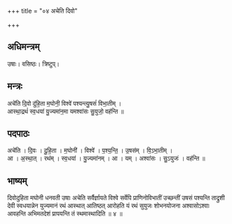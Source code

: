 +++
title = "०४ अचेति दिवो"

+++
## अधिमन्त्रम्
उषाः। वसिष्ठः। त्रिष्टुप्।

## मन्त्रः
अचे॑ति दि॒वो दु॑हि॒ता म॒घोनी॒ विश्वे॑ पश्यन्त्यु॒षसं॑ विभा॒तीम् ।  
आस्था॒द्रथं॑ स्व॒धया॑ यु॒ज्यमा॑न॒मा यमश्वा॑सः सु॒युजो॒ वह॑न्ति ॥

## पदपाठः
अचे॑ति । दि॒वः । दु॒हि॒ता । म॒घोनी॑ । विश्वे॑ । प॒श्य॒न्ति॒ । उ॒षस॑म् । वि॒ऽभा॒तीम् ।  
आ । अ॒स्था॒त् । रथ॑म् । स्व॒धया॑ । यु॒ज्यमा॑नम् । आ । यम् । अश्वा॑सः । सु॒ऽयुजः॑ । वह॑न्ति ॥

## भाष्यम्
दिवोदुहिता मघोनी धनवती उषाः अचेति सर्वैर्ज्ञायते विश्वे सर्वेपि प्राणिनोविभातीं उच्छन्तीं उषसं पश्यन्ति ताद्रुशी देवी स्वधयान्नेन युज्यमानं रथं आस्थात् आतिष्ठत् आरोहति यं रथं सुयुजः शोभनयोजना अश्वासोऽश्वाः आवहन्ति अभिमतदेशं प्रापयन्ति तं स्थमास्थादिति ॥ ४ ॥